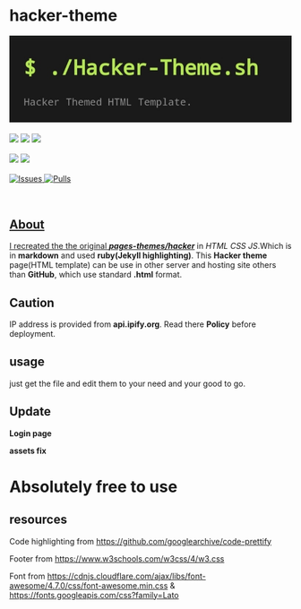 # hacker-theme


![](https://raw.githubusercontent.com/thelearn-tech/img/main/IMG_20210830_121408.jpg)
<br>
</br>
![](https://img.shields.io/badge/Code_in-HTML-orange)
![](https://img.shields.io/badge/Code_in-CSS-blue)
![](https://img.shields.io/badge/Code_in-JS-pink)
<br>
</br>
![](https://img.shields.io/badge/Maintained-Yes-green)
![](https://img.shields.io/badge/Version-1.0.1-yellow)
<br>
</br>
<a href="https://github.com/thelearn-tech/hacker-theme/issues">
      <img alt="Issues" src="https://img.shields.io/github/issues/thelearn-tech/Friday?color=0088ff" />
<a href="https://github.com/thelearn-tech/hacker-theme/pulls">
      <img alt="Pulls" src="https://img.shields.io/github/issues-pr/thelearn-tech/Friday?color=0088ff" />

</br>

## About
I recreated the the original <a href="https://github.com/pages-themes/hacker">***pages-themes/hacker***</a> in *HTML CSS JS*.Which is in **markdown** and used **ruby(Jekyll highlighting)**. This **Hacker theme** page(HTML template) can be use in other server and hosting site others than **GitHub**, which use standard **.html** format.
## Caution 
IP address is provided from
**api.ipify.org**. Read there **Policy** before deployment.
      
      
## usage

just get the file and edit them to your need and your good to go.
## Update
 **Login page**


 **assets fix**


# Absolutely free to use

## resources

Code highlighting from https://github.com/googlearchive/code-prettify


Footer from https://www.w3schools.com/w3css/4/w3.css

Font from https://cdnjs.cloudflare.com/ajax/libs/font-awesome/4.7.0/css/font-awesome.min.css
& 
https://fonts.googleapis.com/css?family=Lato
